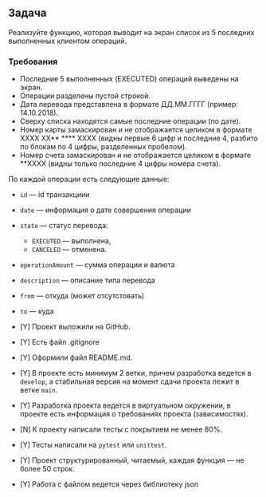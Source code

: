 ## Задача

Реализуйте функцию, которая выводит на экран список из 5 последних выполненных клиентом операций.


### Требования

- Последние 5 выполненных (EXECUTED) операций выведены на экран.
- Операции разделены пустой строкой.
- Дата перевода представлена в формате ДД.ММ.ГГГГ (пример: 14.10.2018).
- Сверху списка находятся самые последние операции (по дате).
- Номер карты замаскирован и не отображается целиком в формате  XXXX XX** **** XXXX (видны первые 6 цифр и последние 4, разбито по блокам по 4 цифры, разделенных пробелом).
- Номер счета замаскирован и не отображается целиком в формате  **XXXX 
(видны только последние 4 цифры номера счета).

По каждой операции есть следующие данные:

- `id` — id транзакциии
- `date` — информация о дате совершения операции
- `state` — статус перевода:
    - `EXECUTED`  — выполнена,
    - `CANCELED`  — отменена.
- `operationAmount` — сумма операции и валюта
- `description` — описание типа перевода
- `from` — откуда (может отсутстовать)
- `to` — куда

- [Y]  Проект выложили на GitHub.
- [Y]  Есть файл .gitignore
- [Y]  Оформили файл README.md.
- [Y]  В проекте есть минимум 2 ветки, причем разработка ведется в `develop`, а стабильная версия на момент сдачи проекта лежит в ветке `main`.
- [Y]  Разработка проекта ведется в виртуальном окружении, в проекте есть информация о требованиях проекта (зависимостях).
- [N]  К проекту написали тесты с покрытием не менее 80%.
- [Y]  Тесты написали на `pytest` или `unittest`.
- [Y]  Проект структурированный, читаемый, каждая функция — не более 50 строк.
- [Y]  Работа с файлом ведется через библиотеку json
